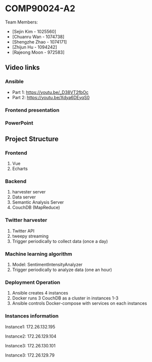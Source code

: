 # COMP90024-A2

Team Members:
* [Sejin Kim - 1025560]
* [Chuanru Wan - 1074738]
* [Shengzhe Zhao - 1074171]
* [Zhijun Hu - 1094242]
* [Rajeong Moon - 972583]

## Video links
### Ansible
* Part 1: https://youtu.be/_D38VT2fbOc
* Part 2: https://youtu.be/Xdya6DEyqS0

### Frontend presentation

### PowerPoint

## Project Structure
### Frontend
1. Vue
2. Echarts

### Backend
1. harvester server
2. Data server
3. Semantic Analysis Server
4. CouchDB (MapReduce)

### Twitter harvester
1. Twitter API
2. tweepy streaming
3. Trigger periodically to collect data (once a day)

### Machine learning algorithm
1. Model: SentimentIntensityAnalyzer
2. Trigger periodically to analyze data (one an hour)

### Deployment Operation 
1. Ansible creates 4 instances
2. Docker runs 3 CouchDB as a cluster in instances 1-3
3. Ansible controls Docker-compose with services on each instances 

### Instances information
Instance1: 172.26.132.195
 
Instance2: 172.26.129.104
 
Instance3: 172.26.130.101
 
Instance3: 172.26.129.79
 
